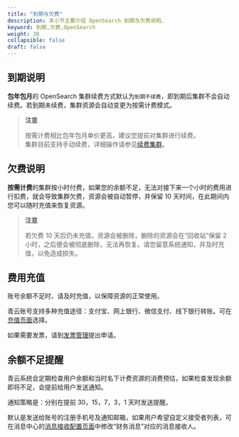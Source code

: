 ```yaml
---
title: "到期与欠费"
description: 本小节主要介绍 OpenSearch 到期与欠费说明。 
keyword: 到期,欠费,OpenSearch 
weight: 30
collapsible: false
draft: false
---
```


## 到期说明

**包年包月**的 OpenSearch 集群续费方式默认为`到期不续费`，即到期后集群不会自动续费。若到期未续费，集群资源会自动变更为按需计费模式。  

> **注意**
> 
> 按需计费相比包年包月单价更高，建议您提前对集群进行续费。  
> 集群目前支持手动续费，详细操作请参见[续费集群](../../manual/cluster_lifecycle/renew_manual)。

## 欠费说明

**按需计费**的集群按小时付费，如果您的余额不足，无法对接下来一个小时的费用进行扣费，就会导致集群欠费，资源会被自动暂停，并保留 10 天时间，在此期间内您可以随时充值来恢复资源。

> **注意**
> 
> 若欠费 10 天后仍未充值，资源会被删除，删除的资源会在“回收站”保留 2 小时，之后便会被彻底删除，无法再恢复。请您留意系统通知，并及时充值，以免造成损失。

## 费用充值

账号余额不足时，请及时充值，以保障资源的正常使用。

青云账号支持多种充值途径：支付宝、网上银行、微信支付、线下银行转账。可在[充值页面](https://console.qingcloud.com/finance/wallet/)选择。

如果需要发票，请到[发票管理](https://console.qingcloud.com/finance/invoices/)提出申请。

## 余额不足提醒

青云系统会定期检查用户余额和当时名下计费资源的消费预估，如果检查发现余额即将不足，会提前给用户发送通知。

通知策略是：分别在提前 30，15，7，3，1 天时发送提醒。

默认是发送给账号的注册手机号及通知邮箱，如果用户希望自定义接受者列表，可在消息中心的[消息接收配置页面](https://console.qingcloud.com/notify/receiveConfig)中修改“财务消息”对应的消息接收人。

